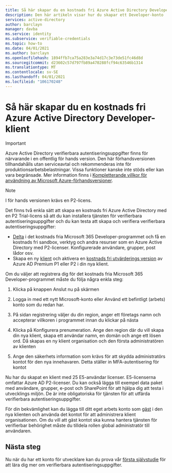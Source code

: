 ```yaml
---
title: Så här skapar du en kostnads fri Azure Active Directory Developer-klient
description: Den här artikeln visar hur du skapar ett Developer-konto
services: active-directory
author: barclayn
manager: davba
ms.service: identity
ms.subservice: verifiable-credentials
ms.topic: how-to
ms.date: 04/01/2021
ms.author: barclayn
ms.openlocfilehash: 1894ffb7ca75a283e3a74d17c3e73de51fc46d8d
ms.sourcegitcommit: d23602c57d797fb89a470288fcf94c63546b1314
ms.translationtype: MT
ms.contentlocale: sv-SE
ms.lasthandoff: 04/01/2021
ms.locfileid: "106170248"
---
```

# <a name="how-to-create-a-free-azure-active-directory-developer-tenant"></a>Så här skapar du en kostnads fri Azure Active Directory Developer-klient

> [!IMPORTANT]
> Azure Active Directory verifierbara autentiseringsuppgifter finns för närvarande i en offentlig för hands version.
> Den här förhandsversionen tillhandahålls utan serviceavtal och rekommenderas inte för produktionsarbetsbelastningar. Vissa funktioner kanske inte stöds eller kan vara begränsade. Mer information finns i [Kompletterande villkor för användning av Microsoft Azure-förhandsversioner](https://azure.microsoft.com/support/legal/preview-supplemental-terms/).

> [!NOTE]
> I för hands versionen krävs en P2-licens. 

Det finns två enkla sätt att skapa en kostnads fri Azure Active Directory med en P2 Trial-licens så att du kan installera tjänsten för verifierbara autentiseringsuppgifter och du kan testa att skapa och verifiera verifierbara autentiseringsuppgifter:

- [Delta](https://aka.ms/o365devprogram) i det kostnads fria Microsoft 365 Developer-programmet och få en kostnads fri sandbox, verktyg och andra resurser som en Azure Active Directory med P2-licenser. Konfigurerade användare, grupper, post lådor osv.
- Skapa en ny [klient](https://docs.microsoft.com/azure/active-directory/develop/quickstart-create-new-tenant) och aktivera en [kostnads fri utvärderings version](https://azure.microsoft.com/trial/get-started-active-directory/) av Azure AD Premium P1 eller P2 i din nya klient.

Om du väljer att registrera dig för det kostnads fria Microsoft 365 Developer-programmet måste du följa några enkla steg:

1. Klicka på knappen Anslut nu på skärmen

2. Logga in med ett nytt Microsoft-konto eller Använd ett befintligt (arbets) konto som du redan har.

3. På sidan registrering väljer du din region, anger ett företags namn och accepterar villkoren i programmet innan du klickar på nästa

4. Klicka på Konfigurera prenumeration. Ange den region där du vill skapa din nya klient, skapa ett användar namn, en domän och ange ett lösen ord. Då skapas en ny klient organisation och den första administratören av klienten

5. Ange den säkerhets information som krävs för att skydda administratörs kontot för den nya innehavaren. Detta ställer in MFA-autentisering för kontot


Nu har du skapat en klient med 25 E5-användar licenser. E5-licenserna omfattar Azure AD P2-licenser. Du kan också lägga till exempel data paket med användare, grupper, e-post och SharePoint för att hjälpa dig att testa i utvecklings miljön. De är inte obligatoriska för tjänsten för att utfärda verifierbara autentiseringsuppgifter.

För din bekvämlighet kan du lägga till ditt eget arbets konto som [gäst](https://docs.microsoft.com/azure/active-directory/b2b/b2b-quickstart-add-guest-users-portal.md) i den nya klienten och använda det kontot för att administrera klient organisationen. Om du vill att gäst kontot ska kunna hantera tjänsten för verifierbar behörighet måste du tilldela rollen global administratör till användaren.

## <a name="next-steps"></a>Nästa steg

Nu när du har ett konto för utvecklare kan du prova vår [första självstudie](get-started-verifiable-credentials.md) för att lära dig mer om verifierbara autentiseringsuppgifter.